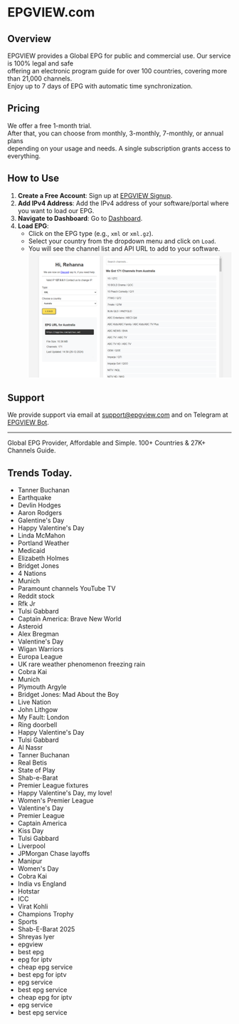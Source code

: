 # EPGVIEW.com



## Overview
EPGVIEW provides a Global EPG for public and commercial use. Our service is 100% legal and safe\
offering an electronic program guide for over 100 countries, covering more than 21,000 channels.\
Enjoy up to 7 days of EPG with automatic time synchronization.

## Pricing
We offer a free 1-month trial. \
After that, you can choose from monthly, 3-monthly, 7-monthly, or annual plans \
depending on your usage and needs. A single subscription grants access to everything.

## How to Use
1. **Create a Free Account**: Sign up at [EPGVIEW Signup](https://epgview.com/signup.php).
2. **Add IPv4 Address**: Add the IPv4 address of your software/portal where you want to load our EPG.
3. **Navigate to Dashboard**: Go to [Dashboard](https://epgview.com/dashboard.php).
4. **Load EPG**:
   - Click on the EPG type (e.g., `xml` or `xml.gz`).
   - Select your country from the dropdown menu and click on `Load`.
   - You will see the channel list and API URL to add to your software.
![EPGVIEW](img/dashboard.png)
## Support
We provide support via email at [support@epgview.com](mailto:support@epgview.com) and on Telegram at [EPGVIEW Bot](https://t.me/epgview_bot).

---

Global EPG Provider, Affordable and Simple. 100+ Countries & 27K+ Channels Guide.

## Trends Today.

- Tanner Buchanan
- Earthquake
- Devlin Hodges
- Aaron Rodgers
- Galentine's Day
- Happy Valentine's Day
- Linda McMahon
- Portland Weather
- Medicaid
- Elizabeth Holmes
- Bridget Jones
- 4 Nations
- Munich
- Paramount channels YouTube TV
- Reddit stock
- Rfk Jr
- Tulsi Gabbard
- Captain America: Brave New World
- Asteroid
- Alex Bregman
- Valentine's Day
- Wigan Warriors
- Europa League
- UK rare weather phenomenon freezing rain
- Cobra Kai
- Munich
- Plymouth Argyle
- Bridget Jones: Mad About the Boy
- Live Nation
- John Lithgow
- My Fault: London
- Ring doorbell
- Happy Valentine's Day
- Tulsi Gabbard
- Al Nassr
- Tanner Buchanan
- Real Betis
- State of Play
- Shab-e-Barat
- Premier League fixtures
- Happy Valentine's Day, my love!
- Women's Premier League
- Valentine's Day
- Premier League
- Captain America
- Kiss Day
- Tulsi Gabbard
- Liverpool
- JPMorgan Chase layoffs
- Manipur
- Women's Day
- Cobra Kai
- India vs England
- Hotstar
- ICC
- Virat Kohli
- Champions Trophy
- Sports
- Shab-E-Barat 2025
- Shreyas Iyer
- epgview
- best epg
- epg for iptv
- cheap epg service
- best epg for iptv
- epg service
- best epg service
- cheap epg for iptv
- epg service
- best epg service
